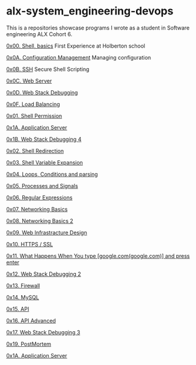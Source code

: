 # alx-system_engineering-devops
This is a repositories showcase programs I wrote as a student in Software engineering ALX Cohort 6.

[0x00. Shell, basics](/0x00-shell_basics) First Experience at Holberton school

[0x0A. Configuration Management](/0x0A-configuration_management) Managing configuration

[0x0B. SSH](/0x0B-ssh) Secure Shell Scripting

[0x0C. Web Server](/0x0C-web_server) 

[0x0D. Web Stack Debugging](/0x0D-web_stack_debugging_0) 

[0x0F. Load Balancing](/0x0F-load_balancer)

[0x01. Shell Permission](/0x01-shell_permisions)

[0x1A. Application Server](/0x00-shell_basics) 

[0x1B. Web Stack Debugging 4](/0x1B-web_stack_debugging_4) 

[0x02. Shell Redirection](/0x02-shell_redirections) 

[0x03. Shell Variable Expansion](/0x03-shell_variables_expansions) 

[0x04. Loops, Conditions and parsing](/0x04-loops_conditions_and_parsing)

[0x05. Processes and Signals](/0x05-processes_and_signals)

[0x06. Regular Expressions](/0x06-regular_expressions)

[0x07. Networking Basics](/0x07-networking_basics)

[0x08. Networking Basics 2](/0x08-networking_basics_2)

[0x09. Web Infrastracture Design](/0x09-web_infrastracture_design)

[0x10. HTTPS / SSL](/0x10-https_ssl/)

[0x11. What Happens When You type [google.com(google.com)] and press enter](/0x11-what_happens_when_your_type_google_com_in_your_browser_and_press_enter/)

[0x12. Web Stack Debugging 2](/0x12-web_stack_debugging_2/)

[0x13. Firewall](/0x13-firewall/)

[0x14. MySQL](/0x14-mysql/)

[0x15. API](/0x15-api/)

[0x16. API Advanced](/0x16-api_advanced)

[0x17. Web Stack Debugging 3](/0x17-web_stack_debugging_3)

[0x19. PostMortem](/0x19-postmortem/)

[0x1A. Application Server](/0x1A-application_server/)
